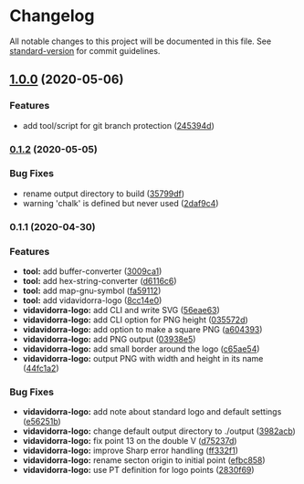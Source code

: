 # Changelog

All notable changes to this project will be documented in this file. See [standard-version](https://github.com/conventional-changelog/standard-version) for commit guidelines.

## [1.0.0](https://github.com/vidavidorra/tools/compare/v0.1.2...v1.0.0) (2020-05-06)

### Features

- add tool/script for git branch protection ([245394d](https://github.com/vidavidorra/tools/commit/245394d097e3c0538e55710a8cc53ca5587fa2ed))

### [0.1.2](https://github.com/vidavidorra/tools/compare/v0.1.1...v0.1.2) (2020-05-05)

### Bug Fixes

- rename output directory to build ([35799df](https://github.com/vidavidorra/tools/commit/35799dfb106d69c60855d0d6d67eb2f536c6f699))
- warning 'chalk' is defined but never used ([2daf9c4](https://github.com/vidavidorra/tools/commit/2daf9c4f6179dbaaaac684da3ab2303c984e4c3d))

### 0.1.1 (2020-04-30)

### Features

- **tool:** add buffer-converter ([3009ca1](https://github.com/vidavidorra/tools/commit/3009ca1ae5b797cabb9f1cf774d4f655b8822fa5))
- **tool:** add hex-string-converter ([d6116c6](https://github.com/vidavidorra/tools/commit/d6116c6d3278ce8c1fb81969801f819d490d05fb))
- **tool:** add map-gnu-symbol ([fa59112](https://github.com/vidavidorra/tools/commit/fa5911214041ac133197732442b47f3830add529))
- **tool:** add vidavidorra-logo ([8cc14e0](https://github.com/vidavidorra/tools/commit/8cc14e0cae5461707f61f0b43ded92391db940f4))
- **vidavidorra-logo:** add CLI and write SVG ([56eae63](https://github.com/vidavidorra/tools/commit/56eae63b46b6b1f443add6d49b3353e9e79cde38))
- **vidavidorra-logo:** add CLI option for PNG height ([035572d](https://github.com/vidavidorra/tools/commit/035572d781ca77ccd3346320700fc21ec9f90348))
- **vidavidorra-logo:** add option to make a square PNG ([a604393](https://github.com/vidavidorra/tools/commit/a60439301600261d7885e19ea8b2d1fc36c7ffc7))
- **vidavidorra-logo:** add PNG output ([03938e5](https://github.com/vidavidorra/tools/commit/03938e559a615a246e1ec3d288298c75ab598836))
- **vidavidorra-logo:** add small border around the logo ([c65ae54](https://github.com/vidavidorra/tools/commit/c65ae54b4af64eb1479c537e91a013ffa377a3ce))
- **vidavidorra-logo:** output PNG with width and height in its name ([44fc1a2](https://github.com/vidavidorra/tools/commit/44fc1a2e6769de14b8d6c4412d47e279fb8e09b6))

### Bug Fixes

- **vidavidorra-logo:** add note about standard logo and default settings ([e56251b](https://github.com/vidavidorra/tools/commit/e56251b4e491d957363fc5475201eb07bc704d1e))
- **vidavidorra-logo:** change default output directory to ./output ([3982acb](https://github.com/vidavidorra/tools/commit/3982acb95039c36397a658aa3f4ad8c2cd00b7c5))
- **vidavidorra-logo:** fix point 13 on the double V ([d75237d](https://github.com/vidavidorra/tools/commit/d75237deaf9badaa3473148daa64245a75ce99cd))
- **vidavidorra-logo:** improve Sharp error handling ([ff332f1](https://github.com/vidavidorra/tools/commit/ff332f1acbbc8e515b254cac3f95ad5849e10c81))
- **vidavidorra-logo:** rename secton origin to initial point ([efbc858](https://github.com/vidavidorra/tools/commit/efbc8582c61b120a036d1ff5e2f43e04f5a81501))
- **vidavidorra-logo:** use PT definition for logo points ([2830f69](https://github.com/vidavidorra/tools/commit/2830f698401f37dec21e549d030758452a0918e1))
